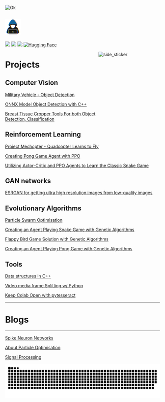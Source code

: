 
![Gk](https://github.com/RsGoksel/RsGoksel/assets/80707238/cce0d824-79d0-407e-8bfc-3bff8d04b205)


## <picture><img src = "https://github.com/RsGoksel/RsGoksel/blob/main/Assets/H.gif" width = 50px></picture> 
<a href="https://www.linkedin.com/in/kadir-goksel-3132b9195/"><img src="https://img.shields.io/badge/linkedin-%230077B5.svg?&style=for-the-badge&logo=linkedin&logoColor=white" height=25></a> 
<a href="https://medium.com/@goksselgunduz"><img src="https://img.shields.io/badge/medium-%2312100E.svg?&style=for-the-badge&logo=medium&logoColor=white" height=25></a> 
<a href="https://github.com/RsGoksel/RsGoksel/files/13859024/__Gunduz_Goksel_Rsm.pdf"><img src="https://img.shields.io/badge/Download-Resume\CV-blue" height=25></a> 
[![Hugging Face](https://img.shields.io/badge/Hugging%20Face-Orange?style=for-the-badge&logo=huggingface&logoColor=white&color=ffA500)](https://huggingface.co/RsGoksel)

</p>
<img align="right" width=200px height=200px alt="side_sticker" src="https://media.giphy.com/media/TEnXkcsHrP4YedChhA/giphy.gif" />

# Projects 

## Computer Vision 
[Military Vehicle - Object Detection](https://github.com/RsGoksel/Military-Vehicles-Detection/tree/master) <p>
[ONNX Model Object Detection with C++](https://github.com/RsGoksel/Cpp-Object-Detection-Yolov5-OpenCV) <p>
[Breast Tissue Cropper Tools For both Object Detection, Classification](https://github.com/RsGoksel/Breast-Tissue-Cropper-Tools) <p>

## Reinforcement Learning 
[Project Mechopter - Quadcopter Learns to Fly](https://github.com/RsGoksel/Mechopter) <p>
[Creating Pong Game Agent with PPO](https://github.com/RsGoksel/PPO_Optimization_PongGame) <p>
[Utilizing Actor-Critic and PPO Agents to Learn the Classic Snake Game](https://github.com/RsGoksel/Snake-Game_PPO-Solution) <p>
   
## GAN networks 
[ESRGAN for getting ultra high resolution images from low-quality images](https://github.com/RsGoksel/G_ESRGAN) <p>
   
## Evolutionary Algorithms 
[Particle Swarm Optimisation](https://github.com/RsGoksel/Partical-Swarm-Optimisation-Examples) <p>
[Creating an Agent Playing Snake Game with Genetic Algorithms](https://github.com/RsGoksel/Genetic-Algorithm-Solutions/tree/main/Game_Solutions/SnakeGame_Genetic) <p>
[Flappy Bird Game Solution with Genetic Algorithms](https://github.com/RsGoksel/Genetic-Algorithms-Solutions/tree/main/Game_Solutions/FlappyBird_Genetic) <p>
[Creating an Agent Playing Pong Game with Genetic Algorithms](https://github.com/RsGoksel/Genetic-Algorithm-Solutions/tree/main/Game_Solutions/PongGame_Genetic) <p>
 

## Tools 
[Data structures in C++](https://github.com/RsGoksel/Data-Structures-Cpp) <p>
[Video media frame Splitting w/ Python](https://github.com/RsGoksel/VideoSplit-And-Get-Frames-From-It) <p>
[Keep Colab Open with pytesseract](https://github.com/RsGoksel/Keep_Colab_Open) <p>
____________________________________________________________________________________________________________

# Blogs 
___________________________

[Spike Neuron Networks](https://medium.com/p/b073370ba1aa) <p>
[About Particle Optimisation](https://medium.com/@goksselgunduz/particle-swarm-optimization-d480b076bd89) <p>
[Signal Processing](https://medium.com/@goksselgunduz/fundamental-terms-of-signal-processing-2826a1b5543d) <p>
  

<div align="center">
  <a href="">
    <img src="https://github.com/RsGoksel/RsGoksel/blob/main/Assets/snake.svg" alt="snake">
  </a>
</div>

